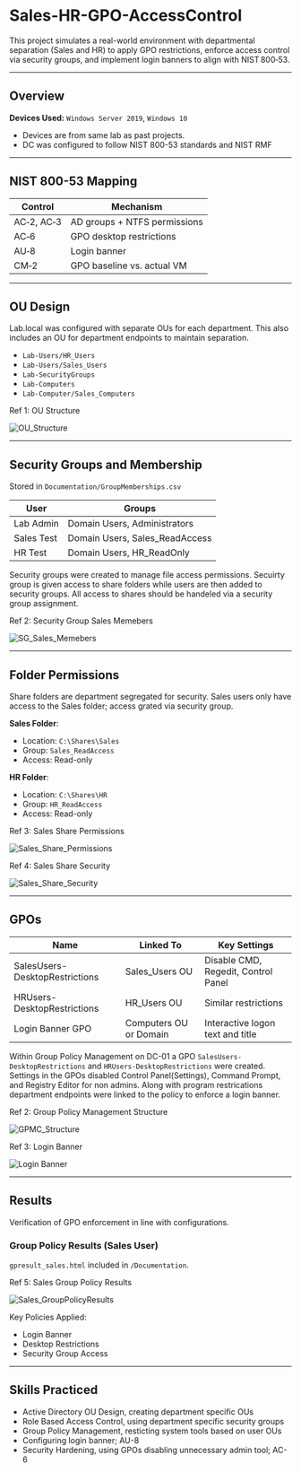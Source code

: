 # Sales-HR-GPO-AccessControl

This project simulates a real-world environment with departmental separation (Sales and HR) to apply GPO restrictions, enforce access control via security groups, and implement login banners to align with NIST 800‑53.

---

## Overview
**Devices Used:** `Windows Server 2019`, `Windows 10`
- Devices are from same lab as past projects.
- DC was configured to follow NIST 800-53 standards and NIST RMF

---

## NIST 800-53 Mapping
| Control              | Mechanism                    |
|----------------------|------------------------------|
| AC‑2, AC‑3	         | AD groups + NTFS permissions |
| AC‑6	               | GPO desktop restrictions     |
| AU‑8	               | Login banner                 |
| CM‑2	               | GPO baseline vs. actual VM   |

---

## OU Design
Lab.local was configured with separate OUs for each department. This also includes an OU for department endpoints to maintain separation.
- `Lab-Users/HR_Users`
- `Lab-Users/Sales_Users`
- `Lab-SecurityGroups`
- `Lab-Computers`
- `Lab-Computer/Sales_Computers`

Ref 1: OU Structure

![OU_Structure](Documentation/OU_Structure.png)

---

## Security Groups and Membership
Stored in `Documentation/GroupMemberships.csv`

| User       | Groups                                  |
|------------|-----------------------------------------|
| Lab Admin  | Domain Users, Administrators            |
| Sales Test | Domain Users, Sales_ReadAccess          |
| HR Test    | Domain Users, HR_ReadOnly               |

Security groups were created to manage file access permissions. Secuirty group is given access to share folders while users are then added to security groups. All access to shares should be handeled via a security group assignment.

Ref 2: Security Group Sales Memebers

![SG_Sales_Memebers](Documentation/SG_Sales_Memebers.png)

---

## Folder Permissions
Share folders are department segregated for security. Sales users only have access to the Sales folder; access grated via security group. 

**Sales Folder**:
- Location: `C:\Shares\Sales`
- Group: `Sales_ReadAccess`
- Access: Read-only

**HR Folder**:
- Location: `C:\Shares\HR`
- Group: `HR_ReadAccess`
- Access: Read-only

Ref 3: Sales Share Permissions

![Sales_Share_Permissions](Documentation/Sales_Share_Permissions.png)

Ref 4: Sales Share Security

![Sales_Share_Security](Documentation/Sales_Share_Security.png)

---

## GPOs
| Name                           | Linked To      | Key Settings                           |
|-------------------------------|----------------|----------------------------------------|
| SalesUsers-DesktopRestrictions| Sales_Users OU | Disable CMD, Regedit, Control Panel    |
| HRUsers-DesktopRestrictions   | HR_Users OU    | Similar restrictions                   |
| Login Banner GPO              | Computers OU or Domain | Interactive logon text and title     |

Within Group Policy Management on DC-01 a GPO `SalesUsers-DesktopRestrictions` and `HRUsers-DesktopRestrictions` were created. Settings in the GPOs disabled Control Panel(Settings), Command Prompt, and Registry Editor for non admins. Along with program restrications department endpoints were linked to the policy to enforce a login banner.

Ref 2: Group Policy Management Structure

![GPMC_Structure](Documentation/GPMC_Structure.png)

Ref 3: Login Banner

![Login Banner](Documentation/Logon_Banner.png)

---

## Results
Verification of GPO enforcement in line with configurations. 

### Group Policy Results (Sales User)
`gpresult_sales.html` included in `/Documentation`.

Ref 5: Sales Group Policy Results

![Sales_GroupPolicyResults](Documentation/Sales_GroupPolicyResults.png)

Key Policies Applied:
- Login Banner
- Desktop Restrictions
- Security Group Access

---

## Skills Practiced

- Active Directory OU Design, creating department specific OUs
- Role Based Access Control, using department specific security groups
- Group Policy Management, resticting system tools based on user OUs
- Configuring login banner; AU-8
- Security Hardening, using GPOs disabling unnecessary admin tool; AC-6
